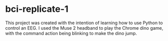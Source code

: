 # bci-replicate-1
This project was created with the intention of learning how to use Python to control an EEG. I used the Muse 2 headband to play the Chrome dino game, with the command action being blinking to make the dino jump.
